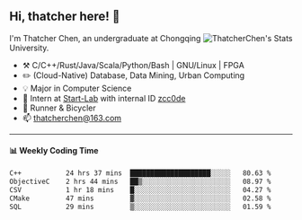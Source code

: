 ## Hi, thatcher here! :wave:

<img align="right" src="https://github-readme-stats.vercel.app/api?username=thatcherchen&title_color=333&text_color=777" alt="ThatcherChen's Stats" >

I'm Thatcher Chen, an undergraduate at Chongqing University.

- :hammer_and_pick:  C/C++/Rust/Java/Scala/Python/Bash | GNU/Linux | FPGA
- :pencil2:  (Cloud-Native) Database, Data Mining, Urban Computing
- :bulb:   Major in Computer Science
- :telescope:  Intern at [Start-Lab](https://github.com/Spatio-Temporal-Lab) with internal ID [zcc0de](https://github.com/zcc0de)
- :seedling:  Runner & Bicycler
- :mailbox: thatcherchen@163.com

---

#### :bar_chart: Weekly Coding Time

<!--START_SECTION:waka-->

```txt
C++           24 hrs 37 mins  ████████████████████░░░░░   80.63 %
ObjectiveC    2 hrs 44 mins   ██▒░░░░░░░░░░░░░░░░░░░░░░   08.97 %
CSV           1 hr 18 mins    █░░░░░░░░░░░░░░░░░░░░░░░░   04.27 %
CMake         47 mins         ▓░░░░░░░░░░░░░░░░░░░░░░░░   02.58 %
SQL           29 mins         ▒░░░░░░░░░░░░░░░░░░░░░░░░   01.59 %
```

<!--END_SECTION:waka-->
